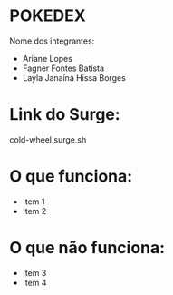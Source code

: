 # POKEDEX

Nome dos integrantes: 
- Ariane Lopes
- Fagner Fontes Batista
- Layla Janaína Hissa Borges

# Link do Surge: 
  cold-wheel.surge.sh

# O que funciona:
- Item 1
- Item 2

# O que não funciona: 
- Item 3
- Item 4
